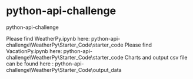 # python-api-challenge
python-api-challenge

Please find WeatherPy.ipynb here:   python-api-challenge\WeatherPy\Starter_Code\starter_code
Please find VacationPy.ipynb here:  python-api-challenge\WeatherPy\Starter_Code\starter_code
Charts and output csv file can be found here : python-api-challenge\WeatherPy\Starter_Code\output_data